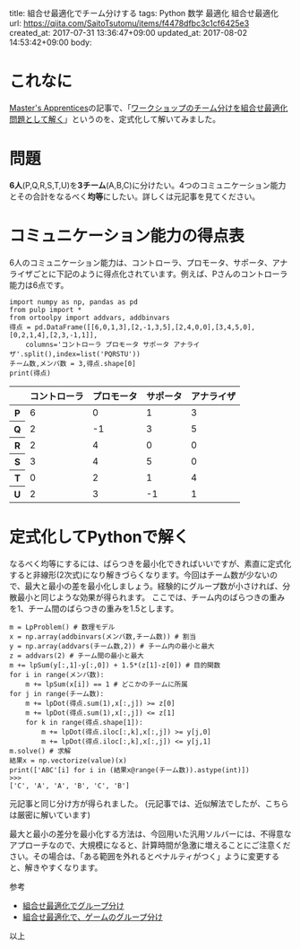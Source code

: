 title: 組合せ最適化でチーム分けする
tags: Python 数学 最適化 組合せ最適化
url: https://qiita.com/SaitoTsutomu/items/f4478dfbc3c1cf6425e3
created_at: 2017-07-31 13:36:47+09:00
updated_at: 2017-08-02 14:53:42+09:00
body:

# これなに
[Master's Apprentices](http://odapeth.blogspot.jp/)の記事で、「[ワークショップのチーム分けを組合せ最適化問題として解く](http://odapeth.blogspot.jp/2017/06/blog-post.html)」というのを、定式化して解いてみました。

# 問題
**6人**(P,Q,R,S,T,U)を**3チーム**(A,B,C)に分けたい。4つのコミュニケーション能力とその合計をなるべく**均等**にしたい。詳しくは元記事を見てください。

# コミュニケーション能力の得点表
6人のコミュニケーション能力は、コントローラ、プロモータ、サポータ、アナライザごとに下記のように得点化されています。例えば、Pさんのコントローラ能力は6点です。

```py3:python
import numpy as np, pandas as pd
from pulp import *
from ortoolpy import addvars, addbinvars
得点 = pd.DataFrame([[6,0,1,3],[2,-1,3,5],[2,4,0,0],[3,4,5,0],[0,2,1,4],[2,3,-1,1]],
    columns='コントローラ プロモータ サポータ アナライザ'.split(),index=list('PQRSTU'))
チーム数,メンバ数 = 3,得点.shape[0]
print(得点)
```

<table>
  <thead>
    <tr>
      <th></th>
      <th>コントローラ</th>
      <th>プロモータ</th>
      <th>サポータ</th>
      <th>アナライザ</th>
    </tr>
  </thead>
  <tbody>
    <tr>
      <th>P</th>
      <td>6</td>
      <td>0</td>
      <td>1</td>
      <td>3</td>
    </tr>
    <tr>
      <th>Q</th>
      <td>2</td>
      <td>-1</td>
      <td>3</td>
      <td>5</td>
    </tr>
    <tr>
      <th>R</th>
      <td>2</td>
      <td>4</td>
      <td>0</td>
      <td>0</td>
    </tr>
    <tr>
      <th>S</th>
      <td>3</td>
      <td>4</td>
      <td>5</td>
      <td>0</td>
    </tr>
    <tr>
      <th>T</th>
      <td>0</td>
      <td>2</td>
      <td>1</td>
      <td>4</td>
    </tr>
    <tr>
      <th>U</th>
      <td>2</td>
      <td>3</td>
      <td>-1</td>
      <td>1</td>
    </tr>
  </tbody>
</table>

# 定式化してPythonで解く
なるべく均等にするには、ばらつきを最小化できればいいですが、素直に定式化すると非線形(2次式)になり解きづらくなります。今回はチーム数が少ないので、最大と最小の差を最小化しましょう。経験的にグループ数が小さければ、分散最小と同じような効果が得られます。
ここでは、チーム内のばらつきの重みを1、チーム間のばらつきの重みを1.5とします。

```py3:python
m = LpProblem() # 数理モデル
x = np.array(addbinvars(メンバ数,チーム数)) # 割当
y = np.array(addvars(チーム数,2)) # チーム内の最小と最大
z = addvars(2) # チーム間の最小と最大
m += lpSum(y[:,1]-y[:,0]) + 1.5*(z[1]-z[0]) # 目的関数
for i in range(メンバ数):
    m += lpSum(x[i]) == 1 # どこかのチームに所属
for j in range(チーム数):
    m += lpDot(得点.sum(1),x[:,j]) >= z[0]
    m += lpDot(得点.sum(1),x[:,j]) <= z[1]
    for k in range(得点.shape[1]):
        m += lpDot(得点.iloc[:,k],x[:,j]) >= y[j,0]
        m += lpDot(得点.iloc[:,k],x[:,j]) <= y[j,1]
m.solve() # 求解
結果x = np.vectorize(value)(x)
print(['ABC'[i] for i in (結果x@range(チーム数)).astype(int)])
>>>
['C', 'A', 'A', 'B', 'C', 'B']
```

元記事と同じ分け方が得られました。
(元記事では、近似解法でしたが、こちらは厳密に解いています)

最大と最小の差分を最小化する方法は、今回用いた汎用ソルバーには、不得意なアプローチなので、大規模になると、計算時間が急激に増えることにご注意ください。その場合は、「ある範囲を外れるとペナルティがつく」ように変更すると、解きやすくなります。

参考
- [組合せ最適化でグループ分け](http://qiita.com/SaitoTsutomu/items/9218e39a6604b2e0be14)
- [組合せ最適化で、ゲームのグループ分け](http://qiita.com/SaitoTsutomu/items/595d921758a5fbd73296)

以上

